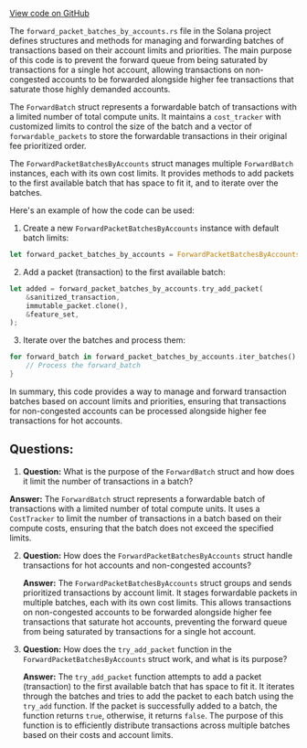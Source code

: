 [View code on GitHub](https://github.com/solana-labs/solana/blob/master/core/src/forward_packet_batches_by_accounts.rs)

The `forward_packet_batches_by_accounts.rs` file in the Solana project defines structures and methods for managing and forwarding batches of transactions based on their account limits and priorities. The main purpose of this code is to prevent the forward queue from being saturated by transactions for a single hot account, allowing transactions on non-congested accounts to be forwarded alongside higher fee transactions that saturate those highly demanded accounts.

The `ForwardBatch` struct represents a forwardable batch of transactions with a limited number of total compute units. It maintains a `cost_tracker` with customized limits to control the size of the batch and a vector of `forwardable_packets` to store the forwardable transactions in their original fee prioritized order.

The `ForwardPacketBatchesByAccounts` struct manages multiple `ForwardBatch` instances, each with its own cost limits. It provides methods to add packets to the first available batch that has space to fit it, and to iterate over the batches.

Here's an example of how the code can be used:

1. Create a new `ForwardPacketBatchesByAccounts` instance with default batch limits:

```rust
let forward_packet_batches_by_accounts = ForwardPacketBatchesByAccounts::new_with_default_batch_limits();
```

2. Add a packet (transaction) to the first available batch:

```rust
let added = forward_packet_batches_by_accounts.try_add_packet(
    &sanitized_transaction,
    immutable_packet.clone(),
    &feature_set,
);
```

3. Iterate over the batches and process them:

```rust
for forward_batch in forward_packet_batches_by_accounts.iter_batches() {
    // Process the forward_batch
}
```

In summary, this code provides a way to manage and forward transaction batches based on account limits and priorities, ensuring that transactions for non-congested accounts can be processed alongside higher fee transactions for hot accounts.
## Questions: 
 1. **Question:** What is the purpose of the `ForwardBatch` struct and how does it limit the number of transactions in a batch?
   
   **Answer:** The `ForwardBatch` struct represents a forwardable batch of transactions with a limited number of total compute units. It uses a `CostTracker` to limit the number of transactions in a batch based on their compute costs, ensuring that the batch does not exceed the specified limits.

2. **Question:** How does the `ForwardPacketBatchesByAccounts` struct handle transactions for hot accounts and non-congested accounts?

   **Answer:** The `ForwardPacketBatchesByAccounts` struct groups and sends prioritized transactions by account limit. It stages forwardable packets in multiple batches, each with its own cost limits. This allows transactions on non-congested accounts to be forwarded alongside higher fee transactions that saturate hot accounts, preventing the forward queue from being saturated by transactions for a single hot account.

3. **Question:** How does the `try_add_packet` function in the `ForwardPacketBatchesByAccounts` struct work, and what is its purpose?

   **Answer:** The `try_add_packet` function attempts to add a packet (transaction) to the first available batch that has space to fit it. It iterates through the batches and tries to add the packet to each batch using the `try_add` function. If the packet is successfully added to a batch, the function returns `true`, otherwise, it returns `false`. The purpose of this function is to efficiently distribute transactions across multiple batches based on their costs and account limits.